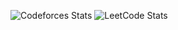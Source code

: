 ![Codeforces Stats](https://codeforces-readme-stats.vercel.app/api/card?username=enguunbayyr)
![LeetCode Stats](https://leetcard.jacoblin.cool/Enguunbayar?theme=dark&font=Montserrat&ext=contest)
